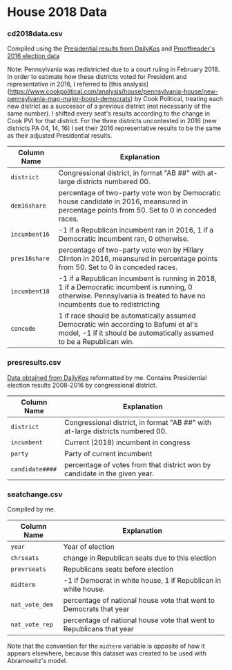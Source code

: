 # House 2018 Data

### cd2018data.csv
Compiled using the [Presidential results from DailyKos](https://docs.google.com/spreadsheets/d/1VfkHtzBTP5gf4jAu8tcVQgsBJ1IDvXEHjuMqYlOgYbA) and [Prooffreader's 2016 election data](https://github.com/Prooffreader/election_2016_data)

Note: Pennsylvania was redistricted due to a court ruling in February 2018. In order to estimate how these districts voted for President and representative in 2016, I referred to [this analysis] (https://www.cookpolitical.com/analysis/house/pennsylvania-house/new-pennsylvania-map-major-boost-democrats) by Cook Political, treating each new district as a successor of a previous district (not necessarily of the same number). I shifted every seat's results according to the change in Cook PVI for that district. For the three districts uncontested in 2016 (new districts PA 04, 14, 16) I set their 2016 representative results to be the same as their adjusted Presidential results. 

Column Name | Explanation
------------- | -------------
`district` | Congressional district, in format "AB ##" with at-large districts numbered 00. 
`dem16share` | percentage of two-party vote won by Democratic house candidate in 2016, meansured in percentage points from 50. Set to 0 in conceded races.
`incumbent16` | -1 if a Republican incumbent ran in 2016, 1 if a Democratic incumbent ran, 0 otherwise.
`pres16share` | percentage of two-party vote won by Hillary Clinton in 2016, meansured in percentage points from 50. Set to 0 in conceded races.
`incumbent18` | -1 if a Republican incumbent is running in 2018, 1 if a Democratic incumbent is running, 0 otherwise. Pennsylvania is treated to have no incumbents due to redistricting
`concede` | 1 if race should be automatically assumed Democratic win according to Bafumi et al's model, -1 if it should be automatically assumed to be a Republican win. 

### presresults.csv
[Data obtained from DailyKos](https://docs.google.com/spreadsheets/d/1VfkHtzBTP5gf4jAu8tcVQgsBJ1IDvXEHjuMqYlOgYbA) reformatted by me. Contains Presidential election results 2008-2016 by congressional district.

Column Name | Explanation
------------- | -------------
`district` | Congressional district, in format "AB ##" with at-large districts numbered 00. 
`incumbent` | Current (2018) incumbent in congress
`party` | Party of current incumbent
`candidate####` | percentage of votes from that district won by candidate in the given year. 

### seatchange.csv
Compiled by me.

Column Name | Explanation
------------- | -------------
`year` | Year of election
`chrseats` | change in Republican seats due to this election
`prevrseats` | Republicans seats before election
`midterm` | -1  if Democrat in white house, 1 if Republican in white house. 
`nat_vote_dem` | percentage of national house vote that went to Democrats that year
`nat_vote_rep` | percentage of national house vote that went to Republicans that year

Note that the convention for the `midterm` variable is opposite of how it appears elsewhere, because this dataset was created to be used with Abramowitz's model.



